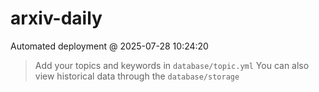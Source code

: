 # arxiv-daily
 Automated deployment @ 2025-07-28 10:24:20
> Add your topics and keywords in `database/topic.yml` 
> You can also view historical data through the `database/storage` 
